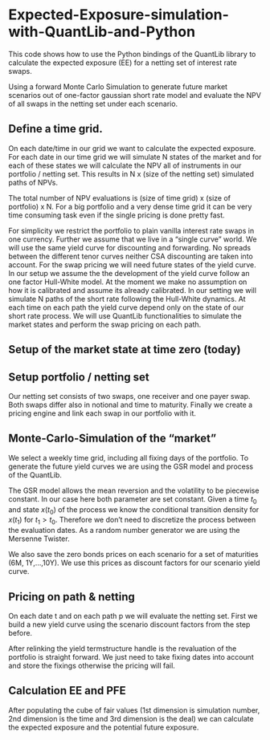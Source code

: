 # Expected-Exposure-simulation-with-QuantLib-and-Python

This code shows how to use the Python bindings of the QuantLib library to calculate the expected exposure (EE) for a netting set of interest rate swaps. 

Using a forward Monte Carlo Simulation to generate future market scenarios out of one-factor gaussian short rate model and evaluate the NPV of all swaps in the netting set under each scenario.

## Define a time grid. 
On each date/time in our grid we want to calculate the expected exposure. For each date in our time grid we will simulate N states of the market and for each of these states we will calculate the NPV all of instruments in our portfolio / netting set. This results in N x (size of the netting set) simulated paths of NPVs.

The total number of NPV evaluations is (size of time grid) x (size of portfolio) x N. For a big portfolio and a very dense time grid it can be very time consuming task even if the single pricing is done pretty fast.

For simplicity we restrict the portfolio to plain vanilla interest rate swaps in one currency. Further we assume that we live in a “single curve” world. We will use the same yield curve for discounting and forwarding. No spreads between the different tenor curves neither CSA discounting are taken into account. For the swap pricing we will need future states of the yield curve. In our setup we assume the the development of the yield curve follow an one factor Hull-White model. At the moment we make no assumption on how it is calibrated and assume its already calibrated. In our setting we will simulate N paths of the short rate following the Hull-White dynamics. At each time on each path the yield curve depend only on the state of our short rate process. We will use QuantLib functionalities to simulate the market states and perform the swap pricing on each path.

## Setup of the market state at time zero (today)

## Setup portfolio / netting set
Our netting set consists of two swaps, one receiver and one payer swap. Both swaps differ also in notional and time to maturity. Finally we create a pricing engine and link each swap in our portfolio with it.

## Monte-Carlo-Simulation of the “market”
We select a weekly time grid, including all fixing days of the portfolio. To generate the future yield curves we are using the GSR model and process of the QuantLib.

The GSR model allows the mean reversion and the volatility to be piecewise constant. In our case here both parameter are set constant. Given a time $t_0$ and state $x(t_0)$ of the process we know the conditional transition density for $x(t_1)$ for $t_1 > t_0$. Therefore we don’t need to discretize the process between the evaluation dates. As a random number generator we are using the Mersenne Twister.

We also save the zero bonds prices on each scenario for a set of maturities (6M, 1Y,…,10Y). We use this prices as discount factors for our scenario yield curve.
## Pricing on path & netting
On each date t and on each path p we will evaluate the netting set. First we build a new yield curve using the scenario discount factors from the step before.

After relinking the yield termstructure handle is the revaluation of the portfolio is straight forward. We just need to take fixing dates into account and store the fixings otherwise the pricing will fail.

## Calculation EE and PFE
After populating the cube of fair values (1st dimension is simulation number, 2nd dimension is the time and 3rd dimension is the deal) we can calculate the expected exposure and the potential future exposure.

